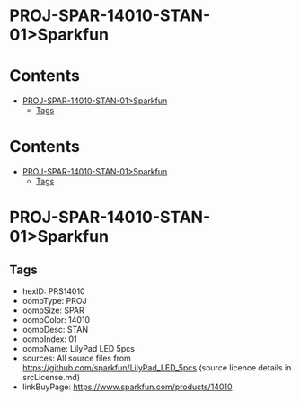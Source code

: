 
PROJ-SPAR-14010-STAN-01>Sparkfun
================================

Contents
========

* [PROJ-SPAR-14010-STAN-01>Sparkfun](#proj-spar-14010-stan-01sparkfun)
	* [Tags](#tags)

Contents
========

* [PROJ-SPAR-14010-STAN-01>Sparkfun](#proj-spar-14010-stan-01sparkfun)
	* [Tags](#tags)

# PROJ-SPAR-14010-STAN-01>Sparkfun

## Tags

- hexID: PRS14010
- oompType: PROJ
- oompSize: SPAR
- oompColor: 14010
- oompDesc: STAN
- oompIndex: 01
- oompName: LilyPad LED 5pcs
- sources: All source files from https://github.com/sparkfun/LilyPad_LED_5pcs (source licence details in srcLicense.md)
- linkBuyPage: https://www.sparkfun.com/products/14010
